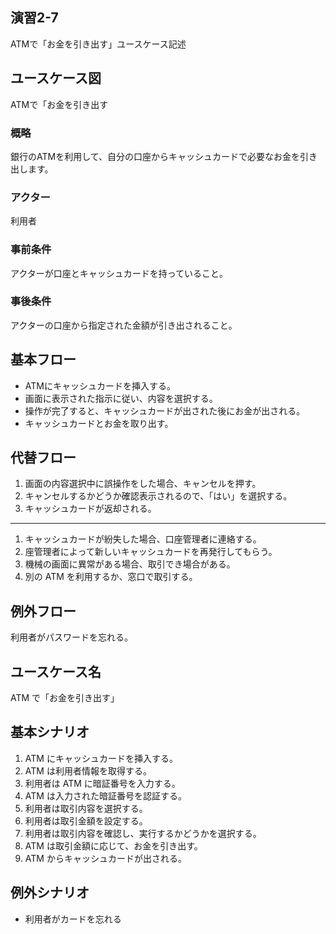 ## 演習2-7
ATMで「お金を引き出す」ユースケース記述

## ユースケース図
ATMで「お金を引き出す
### 概略
銀行のATMを利用して、自分の口座からキャッシュカードで必要なお金を引き出します。
### アクター
利用者
### 事前条件
アクターが口座とキャッシュカードを持っていること。
### 事後条件
アクターの口座から指定された金額が引き出されること。
## 基本フロー
- ATMにキャッシュカードを挿入する。
- 画面に表示された指示に従い、内容を選択する。
- 操作が完了すると、キャッシュカードが出された後にお金が出される。
- キャッシュカードとお金を取り出す。
## 代替フロー
1. 画面の内容選択中に誤操作をした場合、キャンセルを押す。
2. キャンセルするかどうか確認表示されるので、「はい」を選択する。
3. キャッシュカードが返却される。
---
1. キャッシュカードが紛失した場合、口座管理者に連絡する。
2. 座管理者によって新しいキャッシュカードを再発行してもらう。
1. 機械の画面に異常がある場合、取引でき場合がある。
2. 別の ATM を利用するか、窓口で取引する。
## 例外フロー
利用者がパスワードを忘れる。
## ユースケース名
ATM で「お金を引き出す」
## 基本シナリオ
1. ATM にキャッシュカードを挿入する。
2. ATM は利用者情報を取得する。
3. 利用者は ATM に暗証番号を入力する。
4. ATM は入力された暗証番号を認証する。
5. 利用者は取引内容を選択する。
6. 利用者は取引金額を設定する。
7. 利用者は取引内容を確認し、実行するかどうかを選択する。
8. ATM は取引金額に応じて、お金を引き出す。
9. ATM からキャッシュカードが出される。
## 例外シナリオ
- 利用者がカードを忘れる
